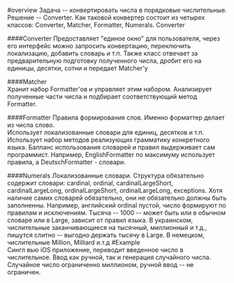 #overview
Задача -- конвертировать числа в порядковые числительные.
Решение -- Converter.
Как таковой конвертер состоит из четырех классов: Converter, Matcher, Formatter, Numerals.
Converter

####Converter
Предоставляет "единое окно" для пользователя, через его интерфейс можно запросить конвертацию, переключить локализацию, добавить словарь и т.п.
Также класс отвечает за предварительную подготовку полученного числа, дробит его на единицы, десятки, сотни и передает Matcher'у

####Matcher  
Хранит набор Formatter'ов и управляет этим набором.
Анализирует полученные части числа и подбирает соответствующий метод Formatter.

####Formatter
Правила формирования слов.
Именно форматтер делает из числа слово.  
Использует локализованные словари для единиц, десятков и т.п. Использует набор методов реализующих грамматику конкретного языка. Балланс использования словарей и правил выдерживает сам программист. 
Например, EnglishFormatter по максимуму использует правила, а DeutschFormatter - словари.

####Numerals
Локализованные словари. Структура обязательно содержит словари: cardinal, ordinal, cardinalLargeShort, cardinalLargeLong, ordinalLargeShort, ordinalLargeLong, exceptions. Хотя наличие самих словарей обязательно, они не обязательно должны быть заполненны. Например, английский ordinal пустой, число формируют по правилам и исключениям. 
Тысяча -- 1000 -- может быть или в обычном словаре или в Large, зависит от правил языка.
В украинском, числительные заканчивающиеся на тысячный, миллионный и т.д., пишутся слитно -- выгодно держать тысячу в Large.
В немецком, числительные Million, Milliard и.т.д 
#Example	 
Сингл вью iOS приложение, переводит введенное число в числительное. Ввод как ручной, так и генерация случайного числа. Случайное число ограниченно миллионом, ручной ввод -- не ограничен.
